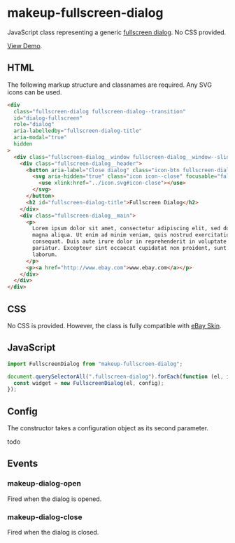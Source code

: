 # makeup-fullscreen-dialog

JavaScript class representing a generic [fullscreen dialog](https://ebay.gitbook.io/mindpatterns/disclosure/fullscreen-dialog). No CSS provided.

[View Demo](https://makeup.github.io/makeup-js/makeup-fullscreen-dialog/index.html).

## HTML

The following markup structure and classnames are required. Any SVG icons can be used.

```html
<div
  class="fullscreen-dialog fullscreen-dialog--transition"
  id="dialog-fullscreen"
  role="dialog"
  aria-labelledby="fullscreen-dialog-title"
  aria-modal="true"
  hidden
>
  <div class="fullscreen-dialog__window fullscreen-dialog__window--slide">
    <div class="fullscreen-dialog__header">
      <button aria-label="Close dialog" class="icon-btn fullscreen-dialog__close" type="button">
        <svg aria-hidden="true" class="icon icon--close" focusable="false" height="16" width="16">
          <use xlink:href="../icon.svg#icon-close"></use>
        </svg>
      </button>
      <h2 id="fullscreen-dialog-title">Fullscreen Dialog</h2>
    </div>
    <div class="fullscreen-dialog__main">
      <p>
        Lorem ipsum dolor sit amet, consectetur adipiscing elit, sed do eiusmod tempor incididunt ut labore et dolore
        magna aliqua. Ut enim ad minim veniam, quis nostrud exercitation ullamco laboris nisi ut aliquip ex ea commodo
        consequat. Duis aute irure dolor in reprehenderit in voluptate velit esse cillum dolore eu fugiat nulla
        pariatur. Excepteur sint occaecat cupidatat non proident, sunt in culpa qui officia deserunt mollit anim id est
        laborum.
      </p>
      <p><a href="http://www.ebay.com">www.ebay.com</a></p>
    </div>
  </div>
</div>
```

## CSS

No CSS is provided. However, the class is fully compatible with [eBay Skin](https://ebay.github.io/skin/#fullscreen-dialog).

## JavaScript

```js
import FullscreenDialog from "makeup-fullscreen-dialog";

document.querySelectorAll(".fullscreen-dialog").forEach(function (el, i) {
  const widget = new FullscreenDialog(el, config);
});
```

## Config

The constructor takes a configuration object as its second parameter.

todo

## Events

### makeup-dialog-open

Fired when the dialog is opened.

### makeup-dialog-close

Fired when the dialog is closed.
